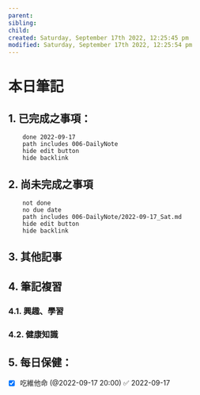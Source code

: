 ```yaml
---
parent: 
sibling: 
child: 
created: Saturday, September 17th 2022, 12:25:45 pm
modified: Saturday, September 17th 2022, 12:25:54 pm
---
```


# 本日筆記

## 1. 已完成之事項：
```tasks
	done 2022-09-17
	path includes 006-DailyNote
	hide edit button 
	hide backlink
```

## 2. 尚未完成之事項
```tasks
	not done
	no due date
	path includes 006-DailyNote/2022-09-17_Sat.md
	hide edit button 
	hide backlink
```

## 3. 其他記事

## 4. 筆記複習
### 4.1. 興趣、學習

### 4.2. 健康知識

## 5. 每日保健：
- [x] 吃維他命 (@2022-09-17 20:00) ✅ 2022-09-17


